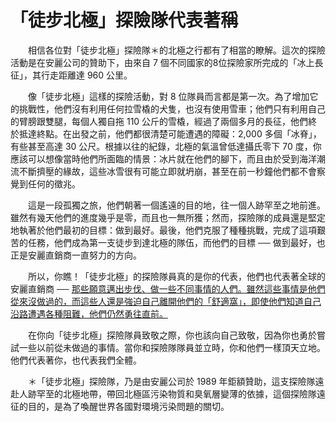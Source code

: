 # 「徒步北極」探險隊代表著稱

&emsp;&emsp;相信各位對「徒步北極」探險隊＊的北極之行都有了相當的瞭解。這次的探險活動是在安麗公司的贊助下，由來自 7 個不同國家的8位探險家所完成的「冰上長征」，其行走距離達 960 公里。

&emsp;&emsp;像「徒步北極」這樣的探險活動，對 8 位隊員而言都是第一次。為了增加它的挑戰性，他們沒有利用任何拉雪橇的犬隻，也沒有使用雪車；他們只有利用自己的臂膀跟雙腿，每個人獨自拖 110 公斤的雪橇，經過了兩個多月的長征，他們終於抵達終點。在出發之前，他們都很清楚可能遭遇的障礙：2,000 多個「冰脊」，有些甚至高達 30 公尺。根據以往的紀錄，北極的氣溫曾低達攝氏零下 70 度，你應該可以想像當時他們所面臨的情景：冰片就在他們的腳下，而且由於受到海洋潮流不斷擠壓的緣故，這些冰雪很有可能立即就坍崩，甚至在前一秒鐘他們都不會察覺到任何的徵兆。

&emsp;&emsp;這是一段孤獨之旅，他們朝著一個遙遠的目的地，往一個人跡罕至之地前進。雖然有幾天他們的進度幾乎是零，而且也一無所獲；然而，探險隊的成員還是堅定地執著於他們最初的目標：做到最好。最後，他們克服了種種挑戰，完成了這項艱苦的任務，他們成為第一支徒步到達北極的隊伍，而他們的目標 ── 做到最好，也正是安麗直銷商一直努力的方向。

&emsp;&emsp;所以，你瞧！「徒步北極」的探險隊員真的是你的代表，他們也代表著全球的安麗直銷商 ── <u>那些願意邁出步伐、做一些不同事情的人們。雖然這些事情是他們從來沒做過的，而這些人還是強迫自己離開他們的「舒適窩」，即使他們知道自己沿路遭遇各種阻難，他們仍然勇往直前。</u>

&emsp;&emsp;在你向「徒步北極」探險隊員致敬之際，你也該向自己致敬，因為你也勇於嘗試一些以前從未做過的事情。當你和探險隊隊員並立時，你和他們一樣頂天立地。他們代表著你，也代表我們全體。

&emsp;&emsp;＊「徒步北極」探險隊，乃是由安麗公司於 1989 年鉅額贊助，這支探險隊遠赴人跡罕至的北極地帶，帶回北極區污染物質和臭氧層變薄的依據，這個探險隊遠征的目的，是為了喚醒世界各國對環境污染問題的關切。

